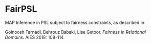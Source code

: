 # FairPSL

MAP Inference in PSL subject to fairness constraints, as described in: 

Golnoosh Farnadi, Behrouz Babaki, Lise Getoor. _Fairness in Relational Domains._ AIES 2018: 108-114.

